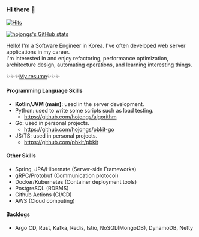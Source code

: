 ### Hi there 👋

[![Hits](https://hits.seeyoufarm.com/api/count/incr/badge.svg?url=https%3A%2F%2Fgithub.com%2Fhojongs&count_bg=%2379C83D&title_bg=%23555555&icon=&icon_color=%23E7E7E7&title=hits&edge_flat=false)](https://hits.seeyoufarm.com)

[![hojongs's GitHub stats](https://github-readme-stats.vercel.app/api?username=hojongs&count_private=true&show_icons=true&theme=dark)](https://github.com/anuraghazra/github-readme-stats)

Hello! I'm a Software Engineer in Korea. I've often developed web server applications in my career.  
I'm interested in and enjoy refactoring, performance optimization, architecture design, automating operations, and learning interesting things.

✨✨✨[My resume](hojongs.github.io/resume/)✨✨✨

#### Programming Language Skills

- **Kotlin/JVM (main)**: used in the server development.
- Python: used to write some scripts such as load testing.
  - https://github.com/hojongs/algorithm
- Go: used in personal projects.
  - https://github.com/hojongs/pbkit-go
- JS/TS: used in personal projects.
  - https://github.com/pbkit/pbkit

#### Other Skills

- Spring, JPA/Hibernate (Server-side Frameworks)
- gRPC/Protobuf (Communication protocol)
- Docker/Kubernetes (Container deployment tools)
- PostgreSQL (RDBMS)
- Github Actions (CI/CD)
- AWS (Cloud computing)

#### Backlogs

- Argo CD, Rust, Kafka, Redis, Istio, NoSQL(MongoDB), DynamoDB, Netty

<!--
**hojongs/hojongs** is a ✨ _special_ ✨ repository because its `README.md` (this file) appears on your GitHub profile.

Here are some ideas to get you started:

- 🔭 I’m currently working on ...
- 🌱 I’m currently learning ...
- 👯 I’m looking to collaborate on ...
- 🤔 I’m looking for help with ...
- 💬 Ask me about ...
- 📫 How to reach me: ...
- 😄 Pronouns: ...
- ⚡ Fun fact: ...
-->
